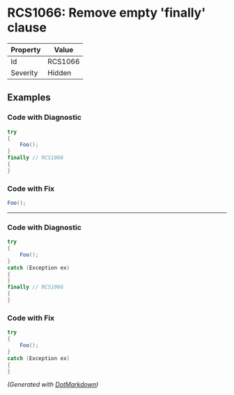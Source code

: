 # RCS1066: Remove empty 'finally' clause

| Property | Value   |
| -------- | ------- |
| Id       | RCS1066 |
| Severity | Hidden  |

## Examples

### Code with Diagnostic

```csharp
try
{
    Foo();
}
finally // RCS1066
{
}
```

### Code with Fix

```csharp
Foo();
```

- - -

### Code with Diagnostic

```csharp
try
{
    Foo();
}
catch (Exception ex)
{
}
finally // RCS1066
{
}
```

### Code with Fix

```csharp
try
{
    Foo();
}
catch (Exception ex)
{
}
```


*\(Generated with [DotMarkdown](http://github.com/JosefPihrt/DotMarkdown)\)*